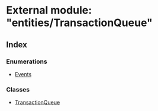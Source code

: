 # External module: "entities/TransactionQueue"

## Index

### Enumerations

- [Events](../enums/_entities_transactionqueue_.events.md)

### Classes

- [TransactionQueue](../classes/_entities_transactionqueue_.transactionqueue.md)
